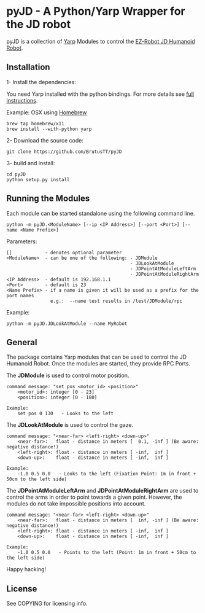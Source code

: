# pyJD - A Python/Yarp Wrapper for the JD robot

pyJD is a collection of [Yarp](https://github.com/robotology/yarp) Modules to control the 
[EZ-Robot JD Humanoid Robot](https://www.google.de/#q=EZ-Robot+JD+Humanoid+Robot). 

## Installation

1- Install the dependencies:

You need Yarp installed with the python bindings. For more details see 
[full instructions](http://wiki.icub.org/yarpdoc/install.html).

Example: OSX using [Homebrew](http://brew.sh)

    brew tap homebrew/x11
    brew install --with-python yarp


2- Download the source code: 

    git clone https://github.com/BrutusTT/pyJD

3- build and install:

    cd pyJD
    python setup.py install


## Running the Modules

Each module can be started standalone using the following command line.


    python -m pyJD.<ModuleName> [--ip <IP Address>] [--port <Port>] [--name <Name Prefix>]

Parameters:

    []            - denotes optional parameter
    <ModuleName>  - can be one of the following: - JDModule
                                                 - JDLookAtModule
                                                 - JDPointAtModuleLeftArm
                                                 - JDPointAtModuleRightArm
    <IP Address>  - default is 192.168.1.1
    <Port>        - default is 23
    <Name Prefix> - if a name is given it will be used as a prefix for the port names
                    e.g.:  --name test results in /test/JDModule/rpc

Example:

    python -m pyJD.JDLookAtModule --name MyRobot


## General

The package contains Yarp modules that can be used to control the JD Humanoid Robot. Once the 
modules are started, they provide RPC Ports.

The **JDModule** is used to control motor position.

    command message: "set pos <motor_id> <position>"
        <motor_id>: integer [0 - 23]
        <position>: integer [0 - 180]

    Example:
        set pos 0 130   - Looks to the left

The **JDLookAtModule** is used to control the gaze.

    command message: "<near-far> <left-right> <down-up>"
        <near-far>:   float - distance in meters [  0.1, -inf ] (Be aware: negative distance!)
        <left-right>: float - distance in meters [ -inf,  inf ]
        <down-up>:    float - distance in meters [ -inf,  inf ]

    Example:
        -1.0 0.5 0.0   - Looks to the left (Fixation Point: 1m in front + 50cm to the left side)

The **JDPointAtModuleLeftArm** and **JDPointAtModuleRightArm** are used to control the arms in order
to point towards a given point. However, the modules do not take impossible positions into account.

    command message: "<near-far> <left-right> <down-up>"
        <near-far>:   float - distance in meters [  inf, -inf ] (Be aware: negative distance!)
        <left-right>: float - distance in meters [ -inf,  inf ]
        <down-up>:    float - distance in meters [ -inf,  inf ]

    Example:
        -1.0 0.5 0.0   - Points to the left (Point: 1m in front + 50cm to the left side)



Happy hacking!

## License

See COPYING for licensing info.

